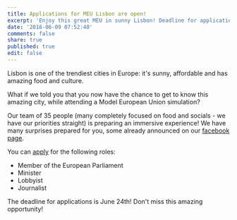 ```yaml
---
title: Applications for MEU Lisbon are open!
excerpt: 'Enjoy this great MEU in sunny Lisbon! Deadline for applications: 24th June'
date: '2018-06-09 07:52:40'
comments: false
share: true
published: true
edit: false
---
```

Lisbon is one of the trendiest cities in Europe: it's sunny, affordable and has amazing food and culture.

What if we told you that you now have the chance to get to know this amazing city, while attending a Model European Union simulation?

Our team of 35 people (many completely focused on food and socials - we have our priorities straight) is preparing an immersive experience! We have many surprises prepared for you, some already announced on our [facebook page](https://www.facebook.com/MEULisbon/).

You can [apply](https://goo.gl/ZMSyGE) for the following roles:

* Member of the European Parliament
* Minister
* Lobbyist
* Journalist

The deadline for applications is June 24th! Don't miss this amazing opportunity!
